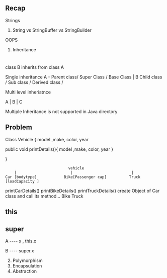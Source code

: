 ## Recap 
Strings 
1. String vs StringBuffer vs StringBuilder 

OOPS 
1. Inheritance 

# 
class B inherits from class A 

Single inheritance
A  - Parent class/ Super Class / Base Class 
|
B   Child class / Sub class / Derived class /


Multi level inheriatnce 

A 
|
B
|
C




Multiple Inheritance is not supported in Java directory 


## Problem 

Class Vehicle {
   model ,make, color, year

public void printDetails(){
model ,make, color, year
}

}

                                vehicle 
        |                        |                          |   
    Car [bodytype]            Bike[Passenger cap]          Truck [loadCapacity ]
printCarDetails()               printBikeDetails()          printTruckDetails()
create Object of Car class and call its method...
Bike 
Truck 





## this 
## super 


A ---- x  , this.x
 
B ---- super.x 












2. Polymorphism
3. Encapsulation 
4. Abstraction
